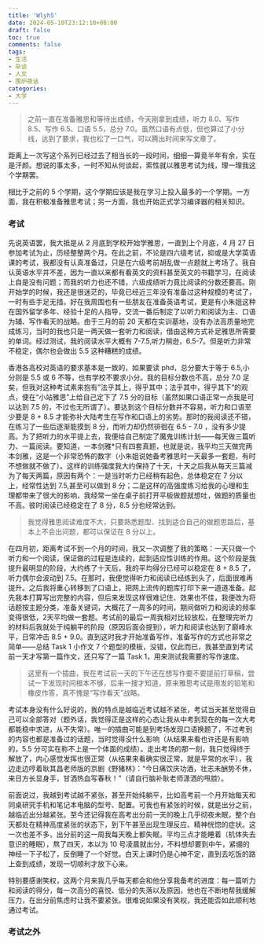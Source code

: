 ```yaml
---
title: 'Wlyh5'
date: 2024-05-10T23:12:10+08:00
draft: false
toc: true
comments: false
tags:
- 生活
- 杂谈
- 人文
- 围炉夜话
categories:
- 大学
---
```




<!--more-->

> 之前一直在准备雅思和等待出成绩，今天刚拿到成绩，听力 8.0、写作 8.5、写作 6.5、口语 5.5，总分 7.0。虽然口语有点低，但也算过了小分线，达到了要求，我也松了一口气，可以腾出时间来写文章了。

距离上一次写这个系列已经过去了相当长的一段时间，细细一算竟半年有余，实在是汗颜。想说的事太多，一时不知从何谈起，索性就以雅思考试为线，理一理我这个学期罢。

相比于之前的 5 个学期，这个学期应该是我在学习上投入最多的一个学期。一方面，我在积极准备雅思考试；另一方面，我也开始正式学习编译器的相关知识。

### 考试

先说英语罢，我大抵是从 2 月底到学校开始学雅思，一直到上个月底，4 月 27 日参加考试为止，历经整整两个月。在此之前，不论是四六级考试，抑或是大学英语课的考试，我都没有认真准备过，只是在六级考前胡乱做一点题就上考场了。我自认英语水平并不差，因为一直以来都有看英文的资料甚至英文的书籍学习，在阅读上自是没有问题；而我的听力也还不错，六级成绩听力竟比阅读的分数还要高。刚开始学的时候，我还是很迷茫的，毕竟已经近三年没有准备过这种规模的考试了，一时有些手足无措。好在我周围也有一些朋友在准备英语考试，更是有小朱姐这种在国外留学多年、经验十足的人指导，交流一番后制定了以听力和阅读为主、口语为辅、写作看天的战略。由于三月的前 20 天都在实训基地，没有办法高质量地完成练习，当时的我也只是一两天做一套听力和阅读，借由这种方式补足雅思所需要的单词。经过测试，我的阅读水平大概有 7-7.5,听力稍逊，6.5-7。但是听力非常不稳定，偶尔也会做出 5.5 这种糟糕的成绩。

香港各高校对英语的要求基本是一致的，如果要读 phd，总分要大于等于 6.5,小分则是 5.5 或 6 不等，也有学校不要求小分。我的目标分数也不高，总分 7.0 足矣，但我对这种考试素来抱有”法乎其上，得乎其中；法乎其中，得乎其下“的观点，便在“小站雅思”上给自己定下了 7.5 分的目标（虽然如果口语正常一点我是可以达到 7.5 的，不过也无所谓了）。要达到这个目标分数并不容易，听力和口语至少要是 8 + 8.5 才能弥补大陆考生在写作和口语上的劣势。那时的我阅读还不错，在练习了一些后逐渐能摸到 8 分，而听力却仍然徘徊在 6.5 - 7.0 ，没有多少提高。为了把听力的水平提上去，我便给自己制定了魔鬼训练计划——每天做三篇听力、一篇阅读。要知道，一本剑雅*只有四套真题，也就是说，我平均三天做完两本剑雅，这是一个非常恐怖的数字（小朱姐说她备考雅思时一天最多一套题，有时不想做就不做了）。这样的训练强度我大约保持了十天，十天之后我从每天三篇减为了每天两篇，原因有两个：一是当时听力已经稍有起色，总体稳定在 7 分以上，经常性达到 7.5,甚至可以做到 8 分；二是这样的高强度练习给我的心理和生理都带来了很大的影响，我经常一坐在桌子前打开平板做题就想吐，做题的质量也不高。彼时阅读已经稳定在了 8 分，8.5 分也经常达到。

> 我觉得雅思阅读难度不大，只要熟悉题型、找到适合自己的做题思路后，基本上不会出问题，都可以保证在 8 分以上。

在四月初，距离考试不到一个月的时间，我又一次调整了我的策略：一天只做一个听力和一个阅读，保证做的过程是连续的，起到适应性训练的作用。这个阶段是我提升最明显的阶段，大约练了十天后，我的平均得分已经可以稳定在 8 + 8.5 了，听力偶尔会波动到 7.5。在那时，我便觉得听力和阅读已经练到头了，后面很难再提升。之后我将重心转移到了口语上，把网上流传的题库打印下来一道道准备。起先我本打算写出完整的内容，但后来发现这样很难记住、效果也不佳，我便改为将话题按主题分类，准备关键词，大概花了一周多的时间，期间做听力和阅读的频率变得很低，2天平均做一套题。考试前的最后一周我相对比较放松，在整理完听力的材料后我就处于纯躺平的阶段（原因后面会提到），听力和阅读也达到了巅峰水平，日常冲击 8.5 + 9.0。直到这时我才开始准备写作，准备写作的方式也非常之简单——总结 Task 1 小作文 7 个题型的模板，没错，仅此而已，我甚至直到考试前一天才写第一篇作文，还只写了一篇 Task 1，用来测试我需要的写作速度。

> 这里有一个插曲，我在考试前一天的下午还在想写作要不要提前打草稿，尝试一下发现时间根本不够，后来一搜才知道，原来雅思考试是用发的铅笔和橡皮作答，真不愧是“写作看天”战略。

考试本身没有什么好说的，我的特点是越临近考试越不紧张，考试当天甚至觉得自己可以全部答对（题外话，我觉得正是这样的心态让我从中考到现在的每一次大考都能稳中求进，从不失常）。唯一的插曲可能是到考场发现口语换题了，不过考到的内容也都是准备过的话题，当时觉得没什么影响（从结果来看也许还是有影响的，5.5 分可实在称不上是一个体面的成绩）。走出考场的那一刻，我只觉得终于解放了，内心感觉发挥也很正常（从结果来看确实很正常，就是平常的水平），我边走边哼着耿其昌老师版的京剧《野猪林》：“今日痛饮庆功酒，壮志未酬势不休，来日方长显身手，甘洒热血写春秋！”（请自行脑补耿老师潇洒的甩腔）。

前面说过，我越到考试越不紧张，甚至开始纯躺平，比如高考前一个月开始每天和同桌研究手机和笔记本电脑的型号、配置。可我也有紧张的时候，就是出分之前，越临近出分越紧张。至今还记得我在高考出分前一天的晚上几乎彻夜未眠，整个白天都处在精神高度紧张的状态下，到下午甚至出现生理反应、精神恍惚的症状。这一次也差不多，出分前的这一周我每天晚上都失眠，平均三点才能睡着（机体失去意识的睡眠），熬了四天，本以为 10 号凌晨就出分，不料想却要到中午，紧绷的神经一下子松了，反倒睡了一个好觉。白天上课时仍是心神不定，直到去吃饭的路上查到成绩，发现一切顺利才放下心来。

特别要感谢笑权，这两个月来我几乎每天都会和他分享我备考的进度：每一篇听力和阅读的得分，每一次高分的喜悦、低分的失落以及原因，他也在不断地帮我缓解压力，在出分前焦虑时让我不要紧张。很难说如果没有笑权，我还能否如此顺利地通过考试。

### 考试之外


